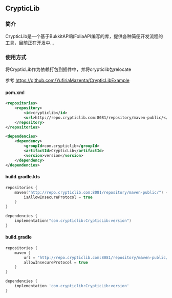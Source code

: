 ## CrypticLib

### 简介

CrypticLib是一个基于BukkitAPI和FoliaAPI编写的库，提供各种简便开发流程的工具，目前正在开发中...

### 使用方式

将CrypticLib作为依赖打包到插件中，并将crypticlib包relocate

参考 https://github.com/YufiriaMazenta/CrypticLibExample

#### pom.xml
```xml
<repositories>
	<repository>
	    <id>crypticlib</id>
	    <url>http://repo.crypticlib.com:8081/repository/maven-public/</url>
	</repository>
</repositories>
```
```xml
<dependencies>
    <dependency>
        <groupId>com.crypticlib</groupId>
        <artifactId>CrypticLib</artifactId>
        <version>version</version>
    </dependency>
</dependencies>
```

#### build.gradle.kts
```kotlin
repositories {
    maven("http://repo.crypticlib.com:8081/repository/maven-public/") {
        isAllowInsecureProtocol = true
    }
}
```
```kotlin
dependencies {
    implementation("com.crypticlib:CrypticLib:version")
}
```

#### build.gradle
```groovy
repositories {
    maven {
        url = "http://repo.crypticlib.com:8081/repository/maven-public/"
        allowInsecureProtocol = true
    }
}
```
```groovy
dependencies {
    implementation 'com.crypticlib:CrypticLib:version'
}
```